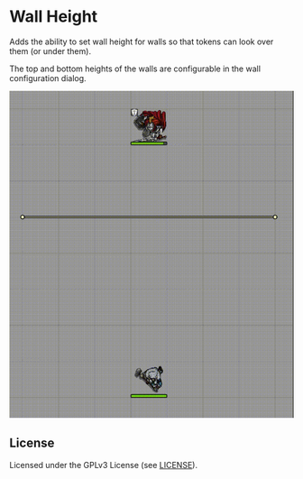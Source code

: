 # Wall Height

Adds the ability to set wall height for walls so that tokens can look over them (or under them).

The top and bottom heights of the walls are configurable in the wall configuration dialog.

![Preview](wall-height.gif)

## License

Licensed under the GPLv3 License (see [LICENSE](LICENSE)).
